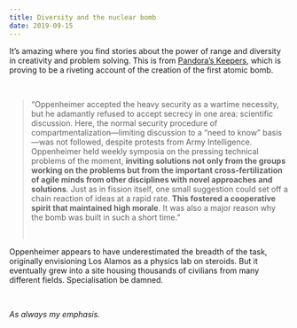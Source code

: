 ```yaml
---
title: Diversity and the nuclear bomb
date: 2019-09-15
---
```


<!--kg-card-begin: html--><p>It’s amazing where you find stories about the power of range and diversity in creativity and problem solving. This is from <a href="https://www.worldcat.org/title/pandoras-keepers-nine-men-and-the-atomic-bomb/oclc/61315497&#038;referer=brief_results">Pandora’s Keepers</a>, which is proving to be a riveting account of the creation of the first atomic bomb.</p><br>
<blockquote><p>“Oppenheimer accepted the heavy security as a wartime necessity, but he adamantly refused to accept secrecy in one area: scientific discussion. Here, the normal security procedure of compartmentalization—limiting discussion to a “need to know” basis—was not followed, despite protests from Army Intelligence. Oppenheimer held weekly symposia on the pressing technical problems of the moment, <strong>inviting solutions not only from the groups working on the problems but from the important cross-fertilization of agile minds from other disciplines with novel approaches and solutions</strong>. Just as in fission itself, one small suggestion could set off a chain reaction of ideas at a rapid rate. <strong>This fostered a cooperative spirit that maintained high morale</strong>. It was also a major reason why the bomb was built in such a short time.”</p><br>
</blockquote>
<p>Oppenheimer appears to have underestimated the breadth of the task, originally envisioning Los Alamos as a physics lab on steroids. But it eventually grew into a site housing thousands of civilians from many different fields. Specialisation be damned.</p><br>
<p><em>As always my emphasis.</em></p><br>
<!--kg-card-end: html-->